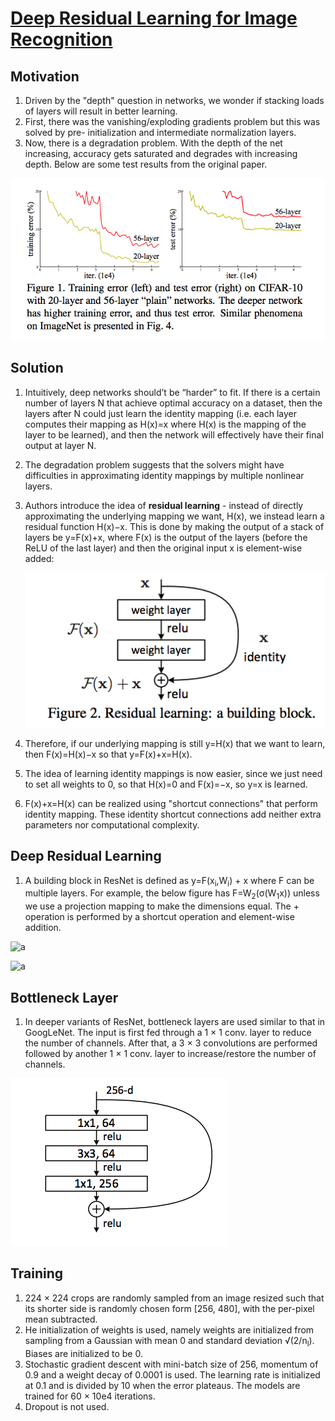 # [Deep Residual Learning for Image Recognition](https://arxiv.org/pdf/1512.03385.pdf)

## Motivation

1. Driven by the "depth" question in networks, we wonder if stacking loads of layers will
result in better learning.
2. First, there was the vanishing/exploding gradients problem but this was solved by pre-
initialization and intermediate normalization layers.
3. Now, there is a degradation problem. With the depth of the net increasing, accuracy gets
saturated and degrades with increasing depth. Below are some test results from the original
paper.

![a](https://raw.githubusercontent.com/rohan-varma/resnet-implementation/master/images/verydeep_network.png)

## Solution

1. Intuitively, deep networks should’t be “harder” to fit. If there is a certain number of layers N that achieve optimal accuracy on a dataset, then the layers after N could just learn the identity mapping (i.e. each layer computes their mapping as H(x)=x where H(x) is the mapping of the layer to be learned), and then the network will effectively have their final output at layer N.
2. The degradation problem suggests that the solvers might have difficulties in approximating identity mappings by multiple nonlinear layers.
3. Authors introduce the idea of **residual learning** - instead of directly approximating the underlying mapping we want, H(x), we instead learn a residual function H(x)−x. This is done by making the output of a stack of layers be y=F(x)+x, where F(x) is the output of the layers (before the ReLU of the last layer) and then the original input x is element-wise added:

    ![z](https://raw.githubusercontent.com/rohan-varma/resnet-implementation/master/images/residual_learning_block.png)

4. Therefore, if our underlying mapping is still y=H(x) that we want to learn, then F(x)=H(x)−x so that y=F(x)+x=H(x).
5. The idea of learning identity mappings is now easier, since we just need to set all weights to 0, so that H(x)=0 and F(x)=−x, so y=x is learned.
6. F(x)+x=H(x) can be realized using "shortcut connections" that perform identity mapping. These identity shortcut connections add neither extra parameters nor computational complexity.

## Deep Residual Learning

1. A building block in ResNet is defined as y=F(x<sub>i</sub>,W<sub>i</sub>) + x where F can be multiple layers. For example, the below figure has F=W<sub>2</sub>(σ(W<sub>1</sub>x)) unless we use a projection mapping to make the dimensions equal. The + operation is performed by a shortcut operation and element-wise addition.

![a](https://cdn-images-1.medium.com/max/1600/1*37brTipLpo6naVYHiXMbsg.png)

![a](https://cdn-images-1.medium.com/max/1600/1*07wrOB82Ktl3uWhY0GWE7A.png)

## Bottleneck Layer

1. In deeper variants of ResNet, bottleneck layers are used similar to that in GoogLeNet. The input is first fed through a 1 × 1 conv. layer to reduce the number of channels. After that, a 3 × 3 convolutions are performed followed by another 1 × 1 conv. layer to increase/restore the number of channels.

![a](https://raw.githubusercontent.com/rohan-varma/resnet-implementation/master/images/bottleneck.png)

## Training

1. 224 × 224 crops are randomly sampled from an image resized such that its shorter side is randomly chosen form [256, 480], with the per-pixel mean subtracted.
2. He initialization of weights is used, namely weights are initialized from sampling from a Gaussian with mean 0 and standard deviation √(2/n<sub>l</sub>). Biases are initialized to be 0.
3. Stochastic gradient descent with mini-batch size of 256, momentum of 0.9 and a weight decay of 0.0001 is used. The learning rate is initialized at 0.1 and is divided by 10 when the error plateaus. The models are trained for 60 × 10e4 iterations.
4. Dropout is not used.
